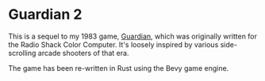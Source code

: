 # Guardian 2

This is a sequel to my 1983 game, [Guardian](https://www.youtube.com/watch?v=ItddIniQh_k),
which was originally written for the Radio Shack Color Computer. It's loosely inspired by
various side-scrolling arcade shooters of that era.

The game has been re-written in Rust using the Bevy game engine.
